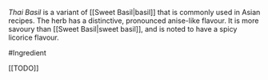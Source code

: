 *Thai Basil* is a variant of [[Sweet Basil|basil]] that is commonly used in Asian recipes.
The herb has a distinctive, pronounced anise-like flavour. It is more savoury than [[Sweet Basil|sweet basil]], and is noted to have a spicy licorice flavour.

#Ingredient 

[[TODO]]